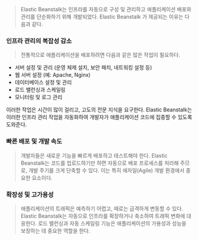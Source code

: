 

> Elastic Beanstalk는 인프라를 자동으로 구성 및 관리하고 애플리케이션 배포와 관리를 단순화하기 위해 개발되었다. Elastic Beanstalk 가 제공되는 이유는 다음과 같다.


### 인프라 관리의 복잡성 감소

> 전통적으로 애플리케이션을 배포하려면 다음과 같은 많은 작업이 필요하다.

- 서버 설정 및 관리 (운영 체제 설치, 보안 패치, 네트워킹 설정 등)
- 웹 서버 설정 (예: Apache, Nginx)
- 데이터베이스 설정 및 관리
- 로드 밸런싱과 스케일링
- 모니터링 및 로그 관리

이러한 작업은 시간이 많이 걸리고, 고도의 전문 지식을 요구한다. Elastic Beanstalk는 이러한 인프라 관리 작업을 자동화하여 개발자가 애플리케이션 코드에 집중할 수 있도록 도와준다.

### 빠른 배포 및 개발 속도

> 개발자들은 새로운 기능을 빠르게 배포하고 테스트해야 한다. Elastic Beanstalk는 코드를 업로드하기만 하면 자동으로 배포 프로세스를 처리해 주므로, 개발 주기를 크게 단축할 수 있다. 이는 특히 애자일(Agile) 개발 환경에서 중요한 요소이다.

### 확장성 및 고가용성

> 애플리케이션의 트래픽은 예측하기 어렵고, 때로는 급격하게 변동할 수 있다. Elastic Beanstalk는 자동으로 인프라를 확장하거나 축소하여 트래픽 변화에 대응한다. 로드 밸런싱과 자동 스케일링 기능은 애플리케이션의 가용성과 성능을 보장하는 데 중요한 역할을 한다.